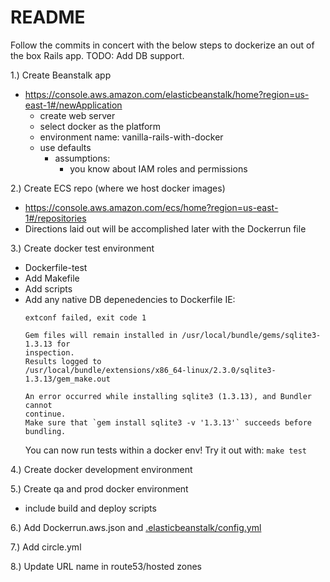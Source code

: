 # README

Follow the commits in concert with the below steps to dockerize an out of the box Rails app.
TODO: Add DB support. 

1.) Create Beanstalk app
  - https://console.aws.amazon.com/elasticbeanstalk/home?region=us-east-1#/newApplication
    - create web server
    - select docker as the platform
    - environment name: vanilla-rails-with-docker
    - use defaults
      - assumptions:
        - you know about IAM roles and permissions

2.) Create ECS repo (where we host docker images)
  - https://console.aws.amazon.com/ecs/home?region=us-east-1#/repositories
  - Directions laid out will be accomplished later with the Dockerrun file

3.) Create docker test environment
  - Dockerfile-test
  - Add Makefile
  - Add scripts
  - Add any native DB depenedencies to Dockerfile
    IE:
    ```
    extconf failed, exit code 1

    Gem files will remain installed in /usr/local/bundle/gems/sqlite3-1.3.13 for
    inspection.
    Results logged to
    /usr/local/bundle/extensions/x86_64-linux/2.3.0/sqlite3-1.3.13/gem_make.out

    An error occurred while installing sqlite3 (1.3.13), and Bundler cannot
    continue.
    Make sure that `gem install sqlite3 -v '1.3.13'` succeeds before bundling.
    ```
    You can now run tests within a docker env! Try it out with: `make test`

4.) Create docker development environment

5.) Create qa and prod docker environment
  - include build and deploy scripts

6.) Add Dockerrun.aws.json and [.elasticbeanstalk/config.yml](https://git.xogrp.com/Shared/the_knot_membership-rails/blob/develop/.elasticbeanstalk/config.yml)

7.) Add circle.yml

8.) Update URL name in route53/hosted zones
